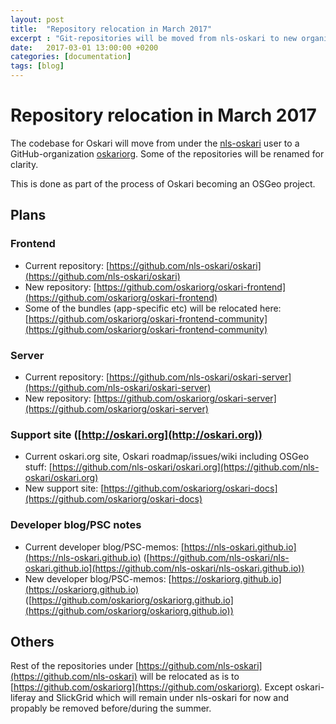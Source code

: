 ```yaml
---
layout: post
title:  "Repository relocation in March 2017"
excerpt : "Git-repositories will be moved from nls-oskari to new organization oskariorg in March!"
date:   2017-03-01 13:00:00 +0200
categories: [documentation]
tags: [blog]
---
```


# Repository relocation in March 2017

The codebase for Oskari will move from under the [nls-oskari](https://github.com/nls-oskari) user to a GitHub-organization [oskariorg](https://github.com/oskariorg). Some of the repositories will be renamed for clarity.

This is done as part of the process of Oskari becoming an OSGeo project.

## Plans

### Frontend

- Current repository: [https://github.com/nls-oskari/oskari](https://github.com/nls-oskari/oskari)
- New repository: [https://github.com/oskariorg/oskari-frontend](https://github.com/oskariorg/oskari-frontend)
- Some of the bundles (app-specific etc) will be relocated here: [https://github.com/oskariorg/oskari-frontend-community](https://github.com/oskariorg/oskari-frontend-community)


### Server

- Current repository: [https://github.com/nls-oskari/oskari-server](https://github.com/nls-oskari/oskari-server)
- New repository: [https://github.com/oskariorg/oskari-server](https://github.com/oskariorg/oskari-server)

### Support site ([http://oskari.org](http://oskari.org))

- Current oskari.org site, Oskari roadmap/issues/wiki including OSGeo stuff: [https://github.com/nls-oskari/oskari.org](https://github.com/nls-oskari/oskari.org)
- New support site: [https://github.com/oskariorg/oskari-docs](https://github.com/oskariorg/oskari-docs)

### Developer blog/PSC notes

- Current developer blog/PSC-memos: [https://nls-oskari.github.io](https://nls-oskari.github.io) ([https://github.com/nls-oskari/nls-oskari.github.io](https://github.com/nls-oskari/nls-oskari.github.io))
- New developer blog/PSC-memos: [https://oskariorg.github.io](https://oskariorg.github.io) ([https://github.com/oskariorg/oskariorg.github.io](https://github.com/oskariorg/oskariorg.github.io))

## Others

Rest of the repositories under [https://github.com/nls-oskari](https://github.com/nls-oskari) will be relocated as is to [https://github.com/oskariorg](https://github.com/oskariorg).
 Except oskari-liferay and SlickGrid which will remain under nls-oskari for now and propably be removed before/during the summer.
